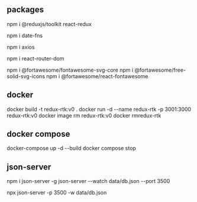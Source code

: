 ## packages

npm i @reduxjs/toolkit react-redux

npm i date-fns

npm i axios

npm i react-router-dom

npm i @fortawesome/fontawesome-svg-core
npm i @fortawesome/free-solid-svg-icons
npm i @fortawesome/react-fontawesome

## docker

docker build -t redux-rtk:v0 .
docker run -d --name redux-rtk -p 3001:3000 redux-rtk:v0
docker image rm redux-rtk:v0
docker rmredux-rtk

## docker compose

docker-compose up -d --build
docker compose stop

## json-server

npm i json-server -g
json-server --watch data/db.json --port 3500

npx json-server -p 3500 -w data/db.json
